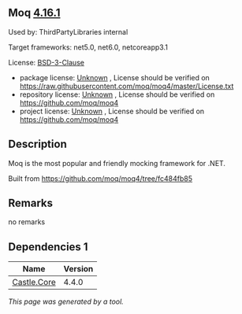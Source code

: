 Moq [4.16.1](https://www.nuget.org/packages/Moq/4.16.1)
--------------------

Used by: ThirdPartyLibraries internal

Target frameworks: net5.0, net6.0, netcoreapp3.1

License: [BSD-3-Clause](../../../../licenses/bsd-3-clause) 

- package license: [Unknown](https://raw.githubusercontent.com/moq/moq4/master/License.txt) , License should be verified on https://raw.githubusercontent.com/moq/moq4/master/License.txt
- repository license: [Unknown](https://github.com/moq/moq4) , License should be verified on https://github.com/moq/moq4
- project license: [Unknown](https://github.com/moq/moq4) , License should be verified on https://github.com/moq/moq4

Description
-----------
Moq is the most popular and friendly mocking framework for .NET.

Built from https://github.com/moq/moq4/tree/fc484fb85

Remarks
-----------
no remarks


Dependencies 1
-----------

|Name|Version|
|----------|:----|
|[Castle.Core](../../../../packages/nuget.org/castle.core/4.4.0)|4.4.0|

*This page was generated by a tool.*